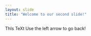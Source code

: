 ```yaml
---
layout: slide
title: "Welcome to our second slide!"
---
```

ThIs TeXt
Use the left arrow to go back!
